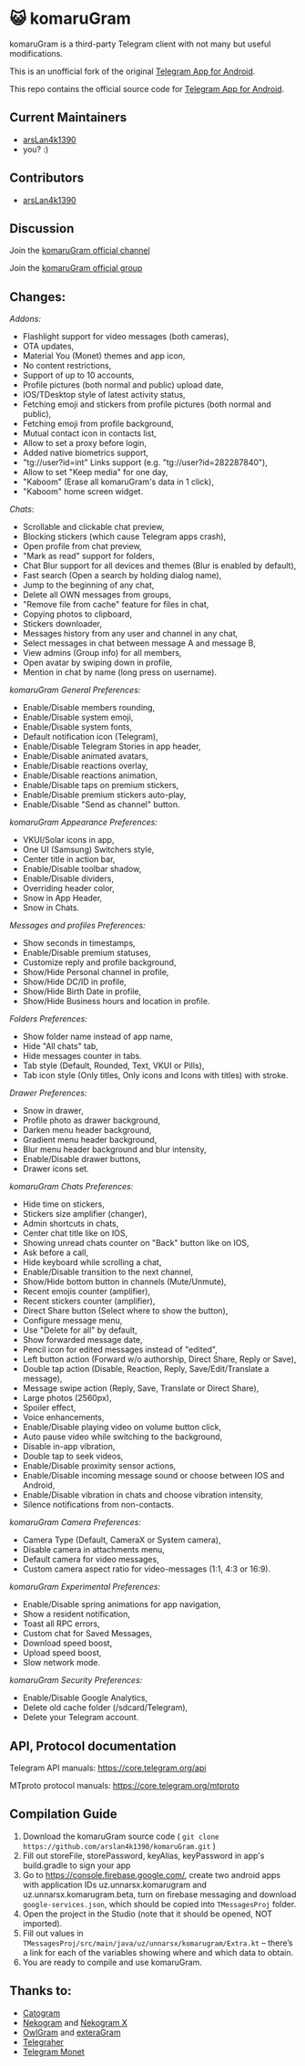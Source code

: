 # 😺 komaruGram

komaruGram is a third-party Telegram client with not many but useful modifications.

This is an unofficial fork of the original [Telegram App for Android](https://github.com/DrKLO/Telegram).

This repo contains the official source code for [Telegram App for Android](https://play.google.com/store/apps/details?id=org.telegram.messenger).

## Current Maintainers

- [arsLan4k1390](https://github.com/arsLan4k1390)
- you? :)

## Contributors

- [arsLan4k1390](https://github.com/arsLan4k1390)


## Discussion

Join the [komaruGram official channel](https://t.me/Cherry_gram)

Join the [komaruGram official group](https://t.me/komaruGramSupport)

## Changes:

*Addons:*
- Flashlight support for video messages (both cameras),
- OTA updates,
- Material You (Monet) themes and app icon,
- No content restrictions,
- Support of up to 10 accounts,
- Profile pictures (both normal and public) upload date,
- IOS/TDesktop style of latest activity status,
- Fetching emoji and stickers from profile pictures (both normal and public),
- Fetching emoji from profile background,
- Mutual contact icon in contacts list,
- Allow to set a proxy before login,
- Added native biometrics support,
- "tg://user?id=int" Links support (e.g. "tg://user?id=282287840"),
- Allow to set "Keep media" for one day,
- "Kaboom" (Erase all komaruGram's data in 1 click),
- "Kaboom" home screen widget.

*Chats:*
- Scrollable and clickable chat preview,
- Blocking stickers (which cause Telegram apps crash),
- Open profile from chat preview,
- "Mark as read" support for folders,
- Chat Blur support for all devices and themes (Blur is enabled by default),
- Fast search (Open a search by holding dialog name),
- Jump to the beginning of any chat,
- Delete all OWN messages from groups,
- "Remove file from cache" feature for files in chat,
- Copying photos to clipboard,
- Stickers downloader,
- Messages history from any user and channel in any chat,
- Select messages in chat between message A and message B,
- View admins (Group info) for all members,
- Open avatar by swiping down in profile,
- Mention in chat by name (long press on username).

*komaruGram General Preferences:*
- Enable/Disable members rounding,
- Enable/Disable system emoji,
- Enable/Disable system fonts,
- Default notification icon (Telegram),
- Enable/Disable Telegram Stories in app header,
- Enable/Disable animated avatars,
- Enable/Disable reactions overlay,
- Enable/Disable reactions animation,
- Enable/Disable taps on premium stickers,
- Enable/Disable premium stickers auto-play,
- Enable/Disable "Send as channel" button.

*komaruGram Appearance Preferences:*
- VKUI/Solar icons in app,
- One UI (Samsung) Switchers style,
- Center title in action bar,
- Enable/Disable toolbar shadow,
- Enable/Disable dividers,
- Overriding header color,
- Snow in App Header,
- Snow in Chats.

*Messages and profiles Preferences:*
- Show seconds in timestamps,
- Enable/Disable premium statuses,
- Customize reply and profile background,
- Show/Hide Personal channel in profile,
- Show/Hide DC/ID in profile,
- Show/Hide Birth Date in profile,
- Show/Hide Business hours and location in profile.

*Folders Preferences:*
- Show folder name instead of app name,
- Hide "All chats" tab,
- Hide messages counter in tabs.
- Tab style (Default, Rounded, Text, VKUI or Pills),
- Tab icon style (Only titles, Only icons and Icons with titles) with stroke.

*Drawer Preferences:*
- Snow in drawer,
- Profile photo as drawer background,
- Darken menu header background,
- Gradient menu header background,
- Blur menu header background and blur intensity,
- Enable/Disable drawer buttons,
- Drawer icons set.

*komaruGram Chats Preferences:*
- Hide time on stickers,
- Stickers size amplifier (changer),
- Admin shortcuts in chats,
- Center chat title like on IOS,
- Showing unread chats counter on "Back" button like on IOS,
- Ask before a call,
- Hide keyboard while scrolling a chat,
- Enable/Disable transition to the next channel,
- Show/Hide bottom button in channels (Mute/Unmute),
- Recent emojis counter (amplifier),
- Recent stickers counter (amplifier),
- Direct Share button (Select where to show the button),
- Configure message menu,
- Use "Delete for all" by default,
- Show forwarded message date,
- Pencil icon for edited messages instead of "edited",
- Left button action (Forward w/o authorship, Direct Share, Reply or Save),
- Double tap action (Disable, Reaction, Reply, Save/Edit/Translate a message),
- Message swipe action (Reply, Save, Translate or Direct Share),
- Large photos (2560px),
- Spoiler effect,
- Voice enhancements,
- Enable/Disable playing video on volume button click,
- Auto pause video while switching to the background,
- Disable in-app vibration,
- Double tap to seek videos,
- Enable/Disable proximity sensor actions,
- Enable/Disable incoming message sound or choose between IOS and Android,
- Enable/Disable vibration in chats and choose vibration intensity,
- Silence notifications from non-contacts.

*komaruGram Camera Preferences:*
- Camera Type (Default, CameraX or System camera),
- Disable camera in attachments menu,
- Default camera for video messages,
- Custom camera aspect ratio for video-messages (1:1, 4:3 or 16:9).

*komaruGram Experimental Preferences:*
- Enable/Disable spring animations for app navigation,
- Show a resident notification,
- Toast all RPC errors,
- Custom chat for Saved Messages,
- Download speed boost,
- Upload speed boost,
- Slow network mode.

*komaruGram Security Preferences:*
- Enable/Disable Google Analytics,
- Delete old cache folder (/sdcard/Telegram),
- Delete your Telegram account.

## API, Protocol documentation

Telegram API manuals: https://core.telegram.org/api

MTproto protocol manuals: https://core.telegram.org/mtproto


## Compilation Guide

1. Download the komaruGram source code ( `git clone https://github.com/arslan4k1390/komaruGram.git` )
2. Fill out storeFile, storePassword, keyAlias, keyPassword in app's build.gradle to sign your app
3. Go to https://console.firebase.google.com/, create two android apps with application IDs uz.unnarsx.komarugram and uz.unnarsx.komarugram.beta, turn on firebase messaging and download `google-services.json`, which should be copied into `TMessagesProj` folder.
4. Open the project in the Studio (note that it should be opened, NOT imported).
5. Fill out values in `TMessagesProj/src/main/java/uz/unnarsx/komarugram/Extra.kt` – there’s a link for each of the variables showing where and which data to obtain.
6. You are ready to compile and use komaruGram.


## Thanks to:
- [Catogram](https://github.com/Catogram/Catogram)
- [Nekogram](https://gitlab.com/Nekogram/Nekogram) and [Nekogram X](https://github.com/NekoX-Dev/NekoX)
- [OwlGram](https://github.com/OwlGramDev/OwlGram) and [exteraGram](https://github.com/exteraSquad/exteraGram)
- [Telegraher](https://github.com/nikitasius/Telegraher)
- [Telegram Monet](https://github.com/c3r5b8/Telegram-Monet)
